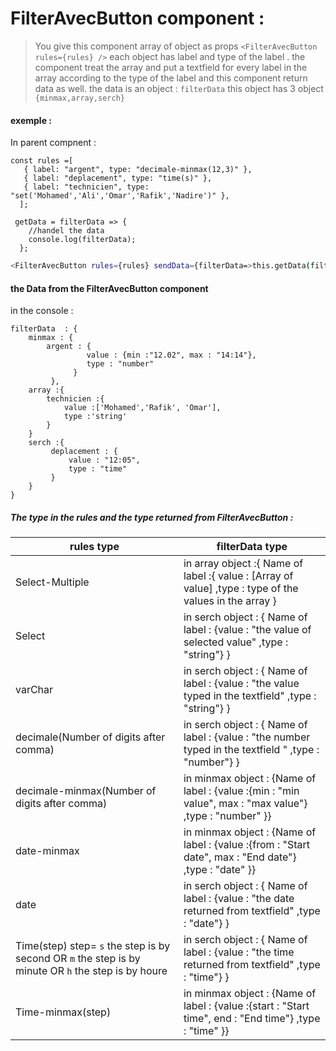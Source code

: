 # FilterAvecButton component :

>You give this component array of object as props ```<FilterAvecButton rules={rules} />```  each object has label and type of the label .
the component treat the array and put a textfield for every label in the array according to the type of the label and this component return data as well.
the data is an object  : ```filterData```  this object has 3 object ```{minmax,array,serch}```


#### exemple :
In parent compnent  :
```
const rules =[
   { label: "argent", type: "decimale-minmax(12,3)" },
   { label: "deplacement", type: "time(s)" },
   { label: "technicien", type: "set('Mohamed','Ali','Omar','Rafik','Nadire')" },
  ];
```
``` 
 getData = filterData => {
    //handel the data 
    console.log(filterData);
  };
```
 ```sh
<FilterAvecButton rules={rules} sendData={filterData=>this.getData(filterData)} />
```
#### the Data from the  FilterAvecButton  component
in the console :
```
filterData  : {
    minmax : {
        argent : { 
                 value : {min :"12.02", max : "14:14"},
                 type : "number" 
              }
         },
    array :{
        technicien :{
            value :['Mohamed','Rafik', 'Omar'],
            type :'string'
        }
    }
    serch :{
         deplacement : {
             value : "12:05",
             type : "time"
         }
    }
}
```
##### The type in the rules and the type returned from FilterAvecButton :

| rules type | filterData type |
| ------ | ------ |
| Select-Multiple | in array object  :{ Name of label :{ value : [Array of value] ,type : type of the values in the array } |
| Select  | in serch object  : {  Name of label : {value : "the value of selected value" ,type : "string"} }  |
| varChar  | in serch object  : {  Name of label : {value : "the value typed in the textfield" ,type : "string"} } |
| decimale(Number of digits after comma) | in serch object  : {  Name of label : {value : "the number typed in the textfield " ,type : "number"} } |
| decimale-minmax(Number of digits after comma) | in minmax object  : {Name of label : {value :{min : "min value", max : "max value"} ,type : "number" }}|
| date-minmax |  in minmax object  : {Name of label : {value :{from : "Start date", max : "End date"} ,type : "date" }}|
| date | in serch object  : {  Name of label : {value : "the date returned from  textfield" ,type : "date"} } |
| Time(step) step= ```s``` the step is by second OR ```m``` the step is by minute OR ```h``` the step is by houre   | in serch object  : {  Name of label : {value : "the time returned from  textfield" ,type : "time"} } |
|Time-minmax(step)| in minmax object  : {Name of label : {value :{start : "Start time", end : "End time"} ,type : "time" }}|


